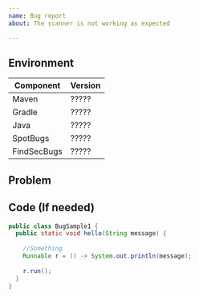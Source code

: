```yaml
---
name: Bug report
about: The scanner is not working as expected

---
```


## Environment

<!-- The versions used: Gradle 4.5/4.6, Maven 3.5.X, Java 7/8/9, SpotBugs 3.1.6/..., FindSecBugs 1.8.0/.. -->

| Component          | Version |
| ------------------ | ------- |
| Maven              | ?????   |
| Gradle             | ?????   |
| Java               | ?????   |
| SpotBugs           | ?????   |
| FindSecBugs        | ?????   |

## Problem

<!-- Include the elements that applied:
     - Description of the expected behavior and the actual result.
     - Stacktrace
     - Maven/Gradle/Ant output
-->

## Code (If needed)

<!-- Include the Java code samples or ZIP files of a sample project that reproduce the given bug. -->

```java
public class BugSample1 {
  public static void hello(String message) {
       
    //Something
    Runnable r = () -> System.out.println(message);
   
    r.run();
  }
}
```

